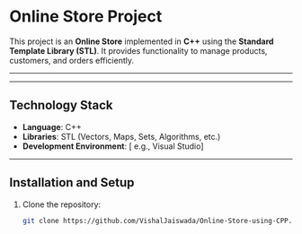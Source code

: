 # Online Store Project

This project is an **Online Store** implemented in **C++** using the **Standard Template Library (STL)**. It provides functionality to manage products, customers, and orders efficiently.

---


---

## Technology Stack
- **Language**: C++
- **Libraries**: STL (Vectors, Maps, Sets, Algorithms, etc.)
- **Development Environment**: [ e.g., Visual Studio]

---

## Installation and Setup
1. Clone the repository:
   ```bash
   git clone https://github.com/VishalJaiswada/Online-Store-using-CPP.git
